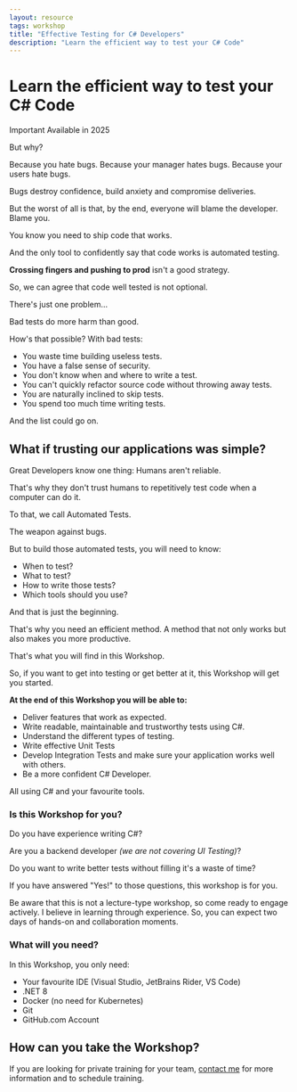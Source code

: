 ```yaml
---
layout: resource
tags: workshop
title: "Effective Testing for C# Developers"
description: "Learn the efficient way to test your C# Code"
---
```


# Learn the efficient way to test your C# Code

  <div class="p-2 bg-teal-800 items-center text-teal-100 leading-none lg:rounded-full flex lg:inline-flex" role="alert">
    <span class="flex rounded-full bg-teal-500 uppercase px-2 py-1 text-xs font-bold mr-3">Important</span>
    <span class="font-semibold mr-2 text-left flex-auto">Available in 2025</span>
  </div>

But why?

Because you hate bugs.
Because your manager hates bugs.
Because your users hate bugs.

Bugs destroy confidence, build anxiety and compromise deliveries.

But the worst of all is that, by the end, everyone will blame the developer. Blame you.

You know you need to ship code that works.

And the only tool to confidently say that code works is automated testing.

**Crossing fingers and pushing to prod** isn't a good strategy.

So, we can agree that code well tested is not optional.

There's just one problem...

Bad tests do more harm than good.

How's that possible? With bad tests:

- You waste time building useless tests.
- You have a false sense of security.
- You don't know when and where to write a test.
- You can't quickly refactor source code without throwing away tests.
- You are naturally inclined to skip tests.
- You spend too much time writing tests.

And the list could go on.

## What if trusting our applications was simple?

Great Developers know one thing: Humans aren't reliable.

That's why they don't trust humans to repetitively test code when a computer can do it.

To that, we call Automated Tests.

The weapon against bugs.

But to build those automated tests, you will need to know:

- When to test?
- What to test?
- How to write those tests?
- Which tools should you use?

And that is just the beginning.

That's why you need an efficient method. A method that not only works but also makes you more productive.

That's what you will find in this Workshop.

So, if you want to get into testing or get better at it, this Workshop will get you started.

**At the end of this Workshop you will be able to:**

- Deliver features that work as expected.
- Write readable, maintainable and trustworthy tests using C#.
- Understand the different types of testing.
- Write effective Unit Tests
- Develop Integration Tests and make sure your application works well with others.
- Be a more confident C# Developer.

All using C# and your favourite tools.

### **Is this Workshop for you?**

Do you have experience writing C#?

Are you a backend developer *(we are not covering UI Testing)*?

Do you want to write better tests without filling it's a waste of time?

If you have answered "Yes!" to those questions, this workshop is for you.

Be aware that this is not a lecture-type workshop, so come ready to engage actively. I believe in learning through experience. So, you can expect two days of hands-on and collaboration moments.

### **What will you need?**

In this Workshop, you only need:

- Your favourite IDE (Visual Studio, JetBrains Rider, VS Code)
- .NET 8
- Docker (no need for Kubernetes)
- Git
- GitHub.com Account

## How can you take the Workshop?

If you are looking for private training for your team, [contact me](mailto:gui@guiferreira.me) for more information and to schedule training.
